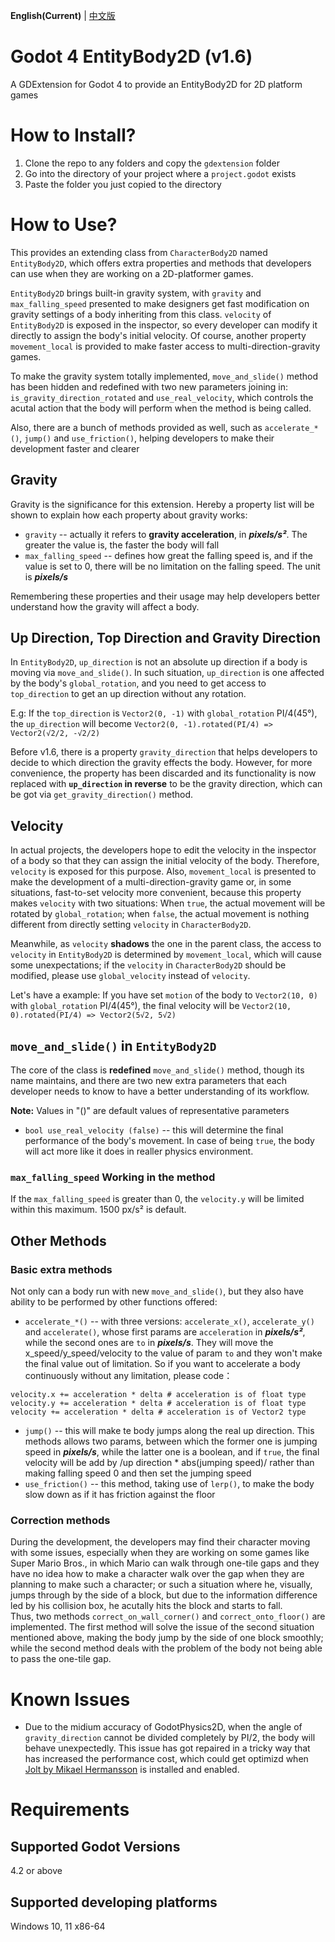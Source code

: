 **English(Current)** | [中文版](zh_cn.md)
# Godot 4 EntityBody2D (v1.6)
A GDExtension for Godot 4 to provide an EntityBody2D for 2D platform games

# How to Install?
1. Clone the repo to any folders and copy the `gdextension` folder
2. Go into the directory of your project where a `project.godot` exists
3. Paste the folder you just copied to the directory

# How to Use?
This provides an extending class from `CharacterBody2D` named `EntityBody2D`, which offers extra properties and methods that developers can use when they are working on a 2D-platformer games.  

`EntityBody2D` brings built-in gravity system, with `gravity` and `max_falling_speed` presented to make designers get fast modification on gravity settings of a body inheriting from this class. `velocity` of `EntityBody2D` is exposed in the inspector, so every developer can modify it directly to assign the body's initial velocity. Of course, another property `movement_local` is provided to make faster access to multi-direction-gravity games.

To make the gravity system totally implemented, `move_and_slide()` method has been hidden and redefined with two new parameters joining in: `is_gravity_direction_rotated` and `use_real_velocity`, which controls the acutal action that the body will perform when the method is being called.

Also, there are a bunch of methods provided as well, such as `accelerate_*()`, `jump()` and `use_friction()`, helping developers to make their development faster and clearer

## Gravity
Gravity is the significance for this extension. Hereby a property list will be shown to explain how each property about gravity works:

* `gravity` -- actually it refers to **gravity acceleration**, in ***pixels/s²***. The greater the value is, the faster the body will fall
* `max_falling_speed` -- defines how great the falling speed is, and if the value is set to 0, there will be no limitation on the falling speed. The unit is ***pixels/s***

Remembering these properties and their usage may help developers better understand how the gravity will affect a body.

## Up Direction, Top Direction and Gravity Direction
In `EntityBody2D`, `up_direction` is not an absolute up direction if a body is moving via `move_and_slide()`. In such situation, `up_direction` is one affected by the body's `global_rotation`, and you need to get access to `top_direction` to get an up direction without any rotation.  

E.g: If the `top_direction` is `Vector2(0, -1)` with `global_rotation` PI/4(45°), the `up_direction` will become `Vector2(0, -1).rotated(PI/4) => Vector2(√2/2, -√2/2)`

Before v1.6, there is a property `gravity_direction` that helps developers to decide to which direction the gravity effects the body. However, for more convenience, the property has been discarded and its functionality is now replaced with **`up_direction` in reverse** to be the gravity direction, which can be got via `get_gravity_direction()` method.

## Velocity
In actual projects, the developers hope to edit the velocity in the inspector of a body so that they can assign the initial velocity of the body. Therefore, `velocity` is exposed for this purpose. Also, `movement_local` is presented to make the development of a multi-direction-gravity game or, in some situations, fast-to-set velocity more convenient, because this property makes `velocity` with two situations: When `true`, the actual movement will be rotated by `global_rotation`; when `false`, the actual movement is nothing different from directly setting `velocity` in `CharacterBody2D`. 
 
Meanwhile, as `velocity` **shadows** the one in the parent class, the access to `velocity` in `EntityBody2D` is determined by `movement_local`, which will cause some unexpectations; if the `velocity` in `CharacterBody2D` should be modified, please use `global_velocity` instead of `velocity`.

Let's have a example: If you have set `motion` of the body to `Vector2(10, 0)` with `global_rotation` PI/4(45°), the final velocity will be `Vector2(10, 0).rotated(PI/4) => Vector2(5√2, 5√2)`  

## `move_and_slide()` in `EntityBody2D`
The core of the class is **redefined** `move_and_slide()` method, though its name maintains, and there are two new extra parameters that each developer needs to know to have a better understanding of its workflow.

**Note:** Values in "()" are default values of representative parameters
* `bool use_real_velocity (false)` -- this will determine the final performance of the body's movement. In case of being `true`, the body will act more like it does in realler physics environment.

### `max_falling_speed` Working in the method
If the `max_falling_speed` is greater than 0, the `velocity.y` will be limited within this maximum. 1500 px/s² is default.

## Other Methods
### Basic extra methods
Not only can a body run with new `move_and_slide()`, but they also have ability to be performed by other functions offered:

* `accelerate_*()` -- with three versions: `accelerate_x()`, `accelerate_y()` and `accelerate()`, whose first params are `acceleration` in ***pixels/s²***, while the second ones are `to` in ***pixels/s***. They will move the x_speed/y_speed/velocity to the value of param `to` and they won't make the final value out of limitation. So if you want to accelerate a body continuously without any limitation, please code：
```GDScript
velocity.x += acceleration * delta # acceleration is of float type
velocity.y += acceleration * delta # acceleration is of float type
velocity += acceleration * delta # acceleration is of Vector2 type
```
* `jump()` -- this will make te body jumps along the real up direction. This methods allows two params, between which the former one is jumping speed in ***pixels/s***, while the latter one is a boolean, and if `true`, the final velocity will be add by /up direction * abs(jumping speed)/ rather than making falling speed 0 and then set the jumping speed
* `use_friction()` -- this method, taking use of `lerp()`, to make the body slow down as if it has friction against the floor

### Correction methods
During the development, the developers may find their character moving with some issues, especially when they are working on some games like Super Mario Bros., in which Mario can walk through one-tile gaps and they have no idea how to make a character walk over the gap when they are planning to make such a character; or such a situation where he, visually, jumps through by the side of a block, but due to the information difference led by his collision box, he acutally hits the block and starts to fall.  
Thus, two methods `correct_on_wall_corner()` and `correct_onto_floor()` are implemented. The first method will solve the issue of the second situation mentioned above, making the body jump by the side of one block smoothly; while the second method deals with the problem of the body not being able to pass the one-tile gap.

# Known Issues
* Due to the midium accuracy of GodotPhysics2D, when the angle of `gravity_direction` cannot be divided completely by PI/2, the body will behave unexpectedly. This issue has got repaired in a tricky way that has increased the performance cost, which could get optimizd when [Jolt by Mikael Hermansson](https://github.com/godot-jolt/godot-jolt) is installed and enabled.

# Requirements
## Supported Godot Versions
4.2 or above

## Supported developing platforms
Windows 10, 11 x86-64
